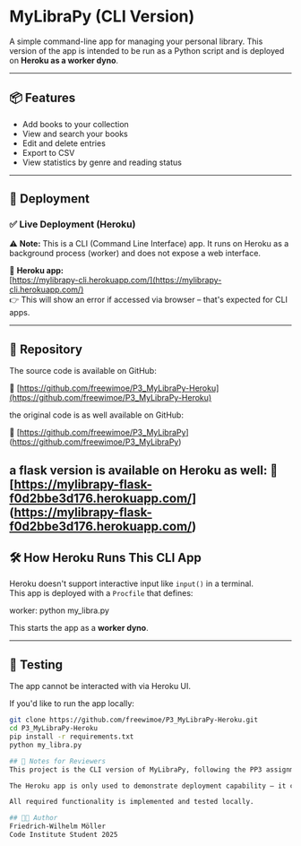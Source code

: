 # MyLibraPy (CLI Version)

A simple command-line app for managing your personal library.
This version of the app is intended to be run as a Python script and is deployed on **Heroku as a worker dyno**.

---

## 📦 Features

- Add books to your collection
- View and search your books
- Edit and delete entries
- Export to CSV
- View statistics by genre and reading status

---

## 🚀 Deployment

### ✅ Live Deployment (Heroku)

⚠️ **Note:** This is a CLI (Command Line Interface) app. It runs on Heroku as a background process (worker) and does not expose a web interface.

🔗 **Heroku app:**  
[https://mylibrapy-cli.herokuapp.com/](https://mylibrapy-cli.herokuapp.com/)  
👉 This will show an error if accessed via browser – that's expected for CLI apps.

---

## 📁 Repository

The source code is available on GitHub:

🔗 [https://github.com/freewimoe/P3_MyLibraPy-Heroku](https://github.com/freewimoe/P3_MyLibraPy-Heroku)

the original code is as well available on GitHub: 

🔗 [https://github.com/freewimoe/P3_MyLibraPy] (https://github.com/freewimoe/P3_MyLibraPy)

a flask version is available on Heroku as well: 
🔗 [https://mylibrapy-flask-f0d2bbe3d176.herokuapp.com/] (https://mylibrapy-flask-f0d2bbe3d176.herokuapp.com/)
---

## 🛠️ How Heroku Runs This CLI App

Heroku doesn't support interactive input like `input()` in a terminal.  
This app is deployed with a `Procfile` that defines:

worker: python my_libra.py

This starts the app as a **worker dyno**.

---

## 🧪 Testing

The app cannot be interacted with via Heroku UI.

If you'd like to run the app locally:

```bash
git clone https://github.com/freewimoe/P3_MyLibraPy-Heroku.git
cd P3_MyLibraPy-Heroku
pip install -r requirements.txt
python my_libra.py

## 📌 Notes for Reviewers
This project is the CLI version of MyLibraPy, following the PP3 assignment requirements.

The Heroku app is only used to demonstrate deployment capability – it cannot receive user input in a hosted environment.

All required functionality is implemented and tested locally.

## 👨‍💻 Author
Friedrich-Wilhelm Möller
Code Institute Student 2025